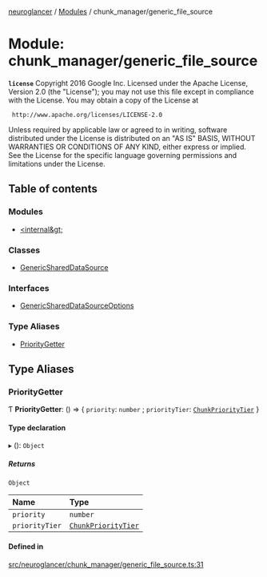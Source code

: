 [neuroglancer](../README.md) / [Modules](../modules.md) / chunk\_manager/generic\_file\_source

# Module: chunk\_manager/generic\_file\_source

**`license`**
Copyright 2016 Google Inc.
Licensed under the Apache License, Version 2.0 (the "License");
you may not use this file except in compliance with the License.
You may obtain a copy of the License at

     http://www.apache.org/licenses/LICENSE-2.0

Unless required by applicable law or agreed to in writing, software
distributed under the License is distributed on an "AS IS" BASIS,
WITHOUT WARRANTIES OR CONDITIONS OF ANY KIND, either express or implied.
See the License for the specific language governing permissions and
limitations under the License.

## Table of contents

### Modules

- [&lt;internal\&gt;](chunk_manager_generic_file_source._internal_.md)

### Classes

- [GenericSharedDataSource](../classes/chunk_manager_generic_file_source.GenericSharedDataSource.md)

### Interfaces

- [GenericSharedDataSourceOptions](../interfaces/chunk_manager_generic_file_source.GenericSharedDataSourceOptions.md)

### Type Aliases

- [PriorityGetter](chunk_manager_generic_file_source.md#prioritygetter)

## Type Aliases

### PriorityGetter

Ƭ **PriorityGetter**: () => { `priority`: `number` ; `priorityTier`: [`ChunkPriorityTier`](../enums/chunk_manager_base.ChunkPriorityTier.md)  }

#### Type declaration

▸ (): `Object`

##### Returns

`Object`

| Name | Type |
| :------ | :------ |
| `priority` | `number` |
| `priorityTier` | [`ChunkPriorityTier`](../enums/chunk_manager_base.ChunkPriorityTier.md) |

#### Defined in

[src/neuroglancer/chunk_manager/generic_file_source.ts:31](https://github.com/ActiveBrainAtlas2/neuroglancer/blob/1beb5d34/src/neuroglancer/chunk_manager/generic_file_source.ts#L31)
